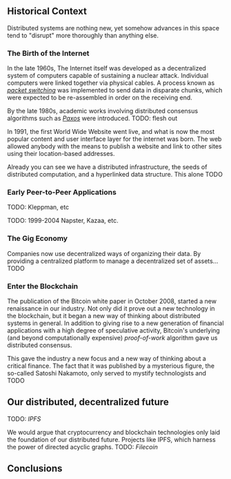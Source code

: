 ## Historical Context

Distributed systems are nothing new, yet somehow advances in this space tend to "disrupt" more thoroughly than anything else.

### The Birth of the Internet

In the late 1960s, The Internet itself was developed as a decentralized system of computers capable of sustaining a nuclear attack. Individual computers were linked together via physical cables. A process known as [_packet switching_](https://en.wikipedia.org/wiki/Packet_switching) was implemented to send data in disparate chunks, which were expected to be re-assembled in order on the receiving end.

By the late 1980s, academic works involving distributed consensus algorithms such as [_Paxos_](https://en.wikipedia.org/wiki/Paxos_(computer_science)) were introduced. TODO: flesh out

In 1991, the first World Wide Website went live, and what is now the most popular content and user interface layer for the internet was born. The web allowed anybody with the means to publish a website and link to other sites using their location-based addresses.

Already you can see we have a distributed infrastructure, the seeds of distributed computation, and a hyperlinked data structure. This alone TODO

### Early Peer-to-Peer Applications

TODO: Kleppman, etc

TODO: 1999-2004 Napster, Kazaa, etc.

### The Gig Economy

Companies now use decentralized ways of organizing their data. By providing a centralized platform to manage a decentralized set of assets... TODO

### Enter the Blockchain

The publication of the Bitcoin white paper in October 2008, started a new renaissance in our industry. Not only did it prove out a new technology in the blockchain, but it began a new way of thinking about distributed systems in general. In addition to giving rise to a new generation of financial applications with a high degree of speculative activity, Bitcoin's underlying (and beyond computationally expensive) _proof-of-work_ algorithm gave us distributed consensus.

This gave the industry a new focus and a new way of thinking about a critical finance. The fact that it was published by a mysterious figure, the so-called Satoshi Nakamoto, only served to mystify technologists and TODO

## Our distributed, decentralized future

TODO: _IPFS_

We would argue that cryptocurrency and blockchain technologies only laid the foundation of our distributed future. Projects like IPFS, which harness the power of directed acyclic graphs. TODO: _Filecoin_

## Conclusions
